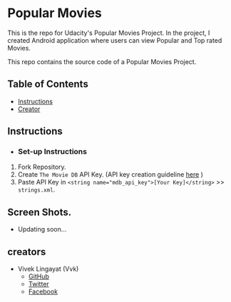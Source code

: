 # Popular Movies
This is the repo for Udacity's Popular Movies Project. In the project, I created Android application where users can view Popular and Top rated Movies.

This repo contains the source code of a Popular Movies Project.

## Table of Contents

* [Instructions](#instructions)
* [Creator](#creators)

## Instructions

* ### Set-up Instructions
 1. Fork Repository.
 2. Create `The Movie DB` API Key. (API key creation guideline [here](https://developers.themoviedb.org/3/getting-started/introduction) )
 3. Paste API Key in `<string name="mdb_api_key">[Your Key]</string>` >> `strings.xml`.

## Screen Shots.

 * Updating soon...
 
## creators

* Vivek Lingayat (Vvk)
    - [GitHub](https://github.com/vvkvivekl)
    - [Twitter](https://twitter.com/vvksl)
    - [Facebook](https://fb.com/vvksl)
